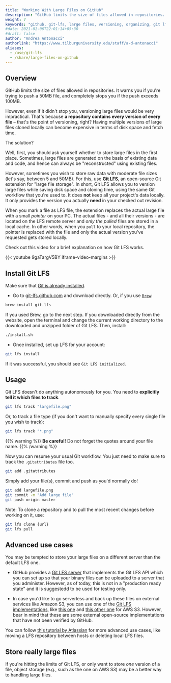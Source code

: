 ```yaml
---
title: "Working With Large Files on GitHub"
description: "GitHub limits the size of files allowed in repositories. Use Git lfs and upload large files to GitHub. Follow how to install, set up, and use git lfs."
weight: 7
keywords: "github, git-lfs, large files, versioning, organizing, git lfs, install"
#date: 2021-01-06T22:01:14+05:30
#draft: false
author: "Andrea Antonacci"
authorlink: "https://www.tilburguniversity.edu/staff/a-d-antonacci"
aliases:
  - /use/git-lfs
  - /share/large-files-on-github
---
```


<!-- This is a template. Please replace the content while keeping this structure.
Make sure to read our contribution guide to learn how to submit your content to Tilburg Science Hub. -->
<!-- Goal of the Building Block -->

## Overview

GitHub limits the size of files allowed in repositories. It warns you if you're trying to push a 50MB file, and completely stops you if the push exceeds 100MB.

However, even if it didn't stop you, versioning large files would be very impractical. That's because **a repository contains every version of every file** – that's the point of versioning, right?
Having multiple versions of large files cloned locally can become expensive in terms of disk space and fetch time.

The solution?

Well, first, you should ask yourself whether to store large files in the first place. Sometimes, large files are generated on the basis of existing data and code, and hence can always be "reconstructed" using existing files.

However, sometimes you wish to store raw data with moderate file sizes (let's say, between 5 and 50MB). For this, use **[Git LFS](https://git-lfs.github.com)**, an open-source Git extension for "large file storage". In short, Git LFS allows you to version large files while saving disk space and cloning time, using the same Git workflow that you're used to. It does **not** keep all your project's data locally. It only provides the version you actually **need** in your checked out revision.

When you mark a file as LFS file, the extension replaces the actual large file with a small *pointer* on your PC. The actual files - and all their versions - are located on the LFS remote server and *only the pulled* files are stored in a local cache. In other words, when you `pull` to your local repository, the pointer is replaced with the file and only the actual version you've requested gets stored locally.

Check out this video for a brief explanation on how Git LFS works.

{{< youtube 9gaTargV5BY iframe-video-margins >}}

## Install Git LFS <!-- Provide your code in all the relevant languages and/or operating systems. -->

Make sure that [Git is already installed](/building-blocks/configure-your-computer/statistics-and-computation/git/).

- Go to [git-lfs.github.com](https://git-lfs.github.com) and download directly. Or, if you use [`Brew`](/building-blocks/configure-your-computer/automation-and-workflows/commandline/#mac-users):

``` bash
brew install git-lfs
```

If you used Brew, go to the next step. If you downloaded directly from the website, open the terminal and change the current working directory to the downloaded and unzipped folder of Git LFS. Then, install:

``` bash
./install.sh
```

- Once installed, set up LFS for your account:

``` bash
git lfs install
```

If it was successful, you should see ```Git LFS initialized```.

## Usage

Git LFS doesn't do anything autonomously for you. You need to **explicitly tell it which files to track**.

``` bash
git lfs track "largefile.png"
```

Or, to track a file type (if you don't want to manually specify every single file you wish to track):

``` bash
git lfs track "*.png"
```

{{% warning %}}
**Be careful!** Do not forget the quotes around your file name.
{{% /warning %}}

Now you can resume your usual Git workflow. You just need to make sure to track the `.gitattributes` file too.

``` bash
git add .gitattributes
```
Simply add your file(s), commit and push as you'd normally do!

``` bash
git add largefile.png
git commit -m "Add large file"
git push origin master
```

Note: To clone a repository and to pull the most recent changes before working on it, use:
``` bash
git lfs clone {url}
git lfs pull
```

## Advanced use cases

You may be tempted to store your large files on a different server than the default LFS one.

- GitHub provides a [Git LFS server](https://github.com/git-lfs/lfs-test-server) that implements the Git LFS API which you can set up so that your binary files can be uploaded to a server that you administer. However, as of today, this is not in a "production ready state" and it is suggestedd to be used for testing only.

- In case you'd like to go serverless and back up these files on external services like Amazon S3, you can use one of the [Git LFS implementations](https://github.com/git-lfs/git-lfs/wiki/Implementations), like [this one](https://github.com/langep/git-lfs-serverless) and [this other one](https://github.com/meltingice/git-lfs-s3) for AWS S3. However, bear in mind that these are some external open-source implementations that have not been verified by GitHub.

You can follow [this tutorial by Atlassian](https://www.atlassian.com/git/tutorials/git-lfs) for more advanced use cases, like moving a LFS repository between hosts or deleting local LFS files.

<!-- For example: ‘devising and organizing the project’,
‘data collection’, ‘data analysis’ and ‘article writing’. -->

## Store really large files

If you're hitting the limits of Git LFS, or only want to store *one* version of a file, object storage (e.g., such as the one on AWS S3) may be a better way to handling large files.
